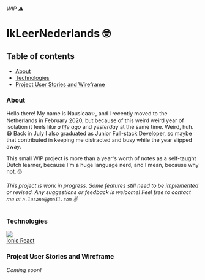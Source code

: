 ###### _WIP_ :warning:

# IkLeerNederlands :nerd_face:

## Table of contents

- [About](#about)
- [Technologies](#technologies)
- [Project User Stories and Wireframe](#project-user-stories-and-wireframe)

### About

Hello there! My name is Nausicaa:sparkles:, and I <s>recently</s> moved to the Netherlands in February 2020, but because of this weird weird year of isolation it feels like _a life ago_ and _yesterday_ at the same time. Weird, huh. :mask: Back in July I also graduated as Junior Full-stack Developer, so maybe that contributed in keeping me distracted and busy while the year slipped away.

This small WIP project is more than a year's worth of notes as a self-taught Dutch learner, because I'm a huge language nerd, and I mean, because why not. :nerd_face:

###### _This project is work in progress. Some features still need to be implemented or revised. Any suggestions or feedback is welcome! Feel free to contact me at `n.lusano@gmail.com`_ :v:

### Technologies

<img src="https://user-images.githubusercontent.com/59041790/101110848-3ac40680-35da-11eb-93b3-6f2ef1b44023.png"><br>
[Ionic React](https://ionicframework.com/react)

### Project User Stories and Wireframe

_Coming soon!_
<!-- The [user stories](https://) and [wireframe](https://) I used to plan my project. -->

